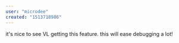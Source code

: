 ```yaml
---
user: "microdee"
created: "1513718986"
---
```


it's nice to see VL getting this feature. this will ease debugging a lot!
